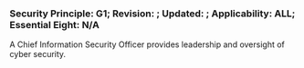 ### Security Principle: G1; Revision: ; Updated: ; Applicability: ALL; Essential Eight: N/A
<p>A Chief Information Security Officer provides leadership and oversight of cyber security.</p>